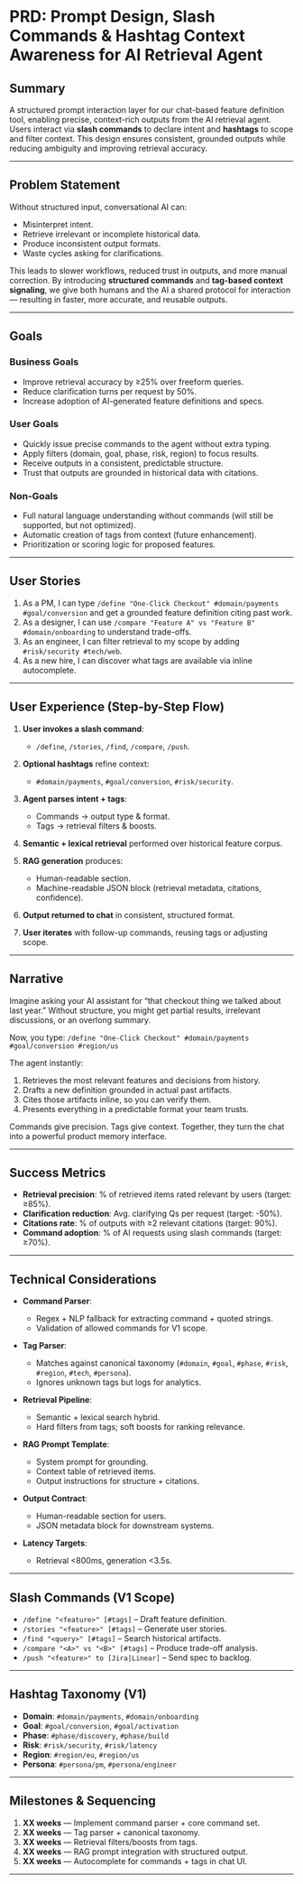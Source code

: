 # PRD: Prompt Design, Slash Commands & Hashtag Context Awareness for AI Retrieval Agent

## Summary

A structured prompt interaction layer for our chat-based feature definition tool, enabling precise, context-rich outputs from the AI retrieval agent. Users interact via **slash commands** to declare intent and **hashtags** to scope and filter context. This design ensures consistent, grounded outputs while reducing ambiguity and improving retrieval accuracy.

---

## Problem Statement

Without structured input, conversational AI can:

* Misinterpret intent.
* Retrieve irrelevant or incomplete historical data.
* Produce inconsistent output formats.
* Waste cycles asking for clarifications.

This leads to slower workflows, reduced trust in outputs, and more manual correction.
By introducing **structured commands** and **tag-based context signaling**, we give both humans and the AI a shared protocol for interaction — resulting in faster, more accurate, and reusable outputs.

---

## Goals

### Business Goals

* Improve retrieval accuracy by ≥25% over freeform queries.
* Reduce clarification turns per request by 50%.
* Increase adoption of AI-generated feature definitions and specs.

### User Goals

* Quickly issue precise commands to the agent without extra typing.
* Apply filters (domain, goal, phase, risk, region) to focus results.
* Receive outputs in a consistent, predictable structure.
* Trust that outputs are grounded in historical data with citations.

### Non-Goals

* Full natural language understanding without commands (will still be supported, but not optimized).
* Automatic creation of tags from context (future enhancement).
* Prioritization or scoring logic for proposed features.

---

## User Stories

1. As a PM, I can type `/define "One-Click Checkout" #domain/payments #goal/conversion` and get a grounded feature definition citing past work.
2. As a designer, I can use `/compare "Feature A" vs "Feature B" #domain/onboarding` to understand trade-offs.
3. As an engineer, I can filter retrieval to my scope by adding `#risk/security #tech/web`.
4. As a new hire, I can discover what tags are available via inline autocomplete.

---

## User Experience (Step-by-Step Flow)

1. **User invokes a slash command**:

   * `/define`, `/stories`, `/find`, `/compare`, `/push`.
2. **Optional hashtags** refine context:

   * `#domain/payments`, `#goal/conversion`, `#risk/security`.
3. **Agent parses intent + tags**:

   * Commands → output type & format.
   * Tags → retrieval filters & boosts.
4. **Semantic + lexical retrieval** performed over historical feature corpus.
5. **RAG generation** produces:

   * Human-readable section.
   * Machine-readable JSON block (retrieval metadata, citations, confidence).
6. **Output returned to chat** in consistent, structured format.
7. **User iterates** with follow-up commands, reusing tags or adjusting scope.

---

## Narrative

Imagine asking your AI assistant for “that checkout thing we talked about last year.”
Without structure, you might get partial results, irrelevant discussions, or an overlong summary.

Now, you type:
`/define "One-Click Checkout" #domain/payments #goal/conversion #region/us`

The agent instantly:

1. Retrieves the most relevant features and decisions from history.
2. Drafts a new definition grounded in actual past artifacts.
3. Cites those artifacts inline, so you can verify them.
4. Presents everything in a predictable format your team trusts.

Commands give precision. Tags give context. Together, they turn the chat into a powerful product memory interface.

---

## Success Metrics

* **Retrieval precision**: % of retrieved items rated relevant by users (target: ≥85%).
* **Clarification reduction**: Avg. clarifying Qs per request (target: -50%).
* **Citations rate**: % of outputs with ≥2 relevant citations (target: 90%).
* **Command adoption**: % of AI requests using slash commands (target: ≥70%).

---

## Technical Considerations

* **Command Parser**:

  * Regex + NLP fallback for extracting command + quoted strings.
  * Validation of allowed commands for V1 scope.
* **Tag Parser**:

  * Matches against canonical taxonomy (`#domain`, `#goal`, `#phase`, `#risk`, `#region`, `#tech`, `#persona`).
  * Ignores unknown tags but logs for analytics.
* **Retrieval Pipeline**:

  * Semantic + lexical search hybrid.
  * Hard filters from tags; soft boosts for ranking relevance.
* **RAG Prompt Template**:

  * System prompt for grounding.
  * Context table of retrieved items.
  * Output instructions for structure + citations.
* **Output Contract**:

  * Human-readable section for users.
  * JSON metadata block for downstream systems.
* **Latency Targets**:

  * Retrieval <800ms, generation <3.5s.

---

## Slash Commands (V1 Scope)

* `/define "<feature>" [#tags]` – Draft feature definition.
* `/stories "<feature>" [#tags]` – Generate user stories.
* `/find "<query>" [#tags]` – Search historical artifacts.
* `/compare "<A>" vs "<B>" [#tags]` – Produce trade-off analysis.
* `/push "<feature>" to [Jira|Linear]` – Send spec to backlog.

---

## Hashtag Taxonomy (V1)

* **Domain**: `#domain/payments`, `#domain/onboarding`
* **Goal**: `#goal/conversion`, `#goal/activation`
* **Phase**: `#phase/discovery`, `#phase/build`
* **Risk**: `#risk/security`, `#risk/latency`
* **Region**: `#region/eu`, `#region/us`
* **Persona**: `#persona/pm`, `#persona/engineer`

---

## Milestones & Sequencing

1. **XX weeks** — Implement command parser + core command set.
2. **XX weeks** — Tag parser + canonical taxonomy.
3. **XX weeks** — Retrieval filters/boosts from tags.
4. **XX weeks** — RAG prompt integration with structured output.
5. **XX weeks** — Autocomplete for commands + tags in chat UI.

---
